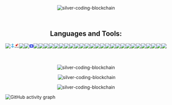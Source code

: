 <!--
<div align="center">
      <h2>About me:</h2>
      <p></p>
      <p>🔭 I’m currently working on <a href="https://github.com/silver-coding-blockchain/rest-countries-django-app">rest-countries-django-app</a></p>
      <p>👯 I’m collaborating on <a href="https://github.com/aprendedeceropython">Comunidad Python Aprende desde Cero</a></p>
      <p>🌱 I’m currently learning <b>Java, Docker, IT Automation</b></p> 
      <p>💬 Ask me about <b>Python, C#, HTML, CSS</b></p> 
      <p> 🧠 MY SOLANA RESEARCH:  <a href="./my_solana_research.md">Here!</a></p>
</div>
-->

<div align="center">
  <!-- <p align="center"><a href="https://github.com/ryo-ma/github-profile-trophy"><img src="https://github-profile-trophy.vercel.app/?username=silver-coding-blockchain&theme=matrix" alt="silver-coding-blockchain" /></a></p> -->
  <p align="center"><img src="https://github-profile-trophy.vercel.app/?username=silver-coding-blockchain&theme=matrix" alt="silver-coding-blockchain" /></p>
</div>  

<br>
<h2 align="center">Languages and Tools:</h2>
<div align="center" style="display:flex;flex-direction:row;">
    <a href="https://www.rust-lang.org/"><img src="https://cdn.jsdelivr.net/gh/devicons/devicon@latest/icons/rust/rust-original.svg" width=50/></a>
    <a href="https://www.anchor-lang.com/"><img src="./anchor.png" width=50/></a>
    <a href="https://rocket.rs/"><img src="./rocket.png" width=50/></a>
    <a href="https://soliditylang.org/"><img src="https://cdn.jsdelivr.net/gh/devicons/devicon@latest/icons/solidity/solidity-original.svg" width=50/></a>
    <a href="https://hardhat.org/"><img src="https://cdn.jsdelivr.net/gh/devicons/devicon@latest/icons/hardhat/hardhat-original.svg" width=50/></a>
    <a href="https://www.openzeppelin.com/"><img src="./openzeppelin.png" width=50/></a>
    <a href="https://www.python.org/"><img src="https://cdn.jsdelivr.net/gh/devicons/devicon@latest/icons/python/python-original-wordmark.svg" width=50/><a/>
    <a href="https://fastapi.tiangolo.com/"><img src="https://cdn.jsdelivr.net/gh/devicons/devicon@latest/icons/fastapi/fastapi-original.svg" width=50/><a/>
    <a href="https://www.djangoproject.com/"><img src="https://cdn.jsdelivr.net/gh/devicons/devicon@latest/icons/django/django-plain.svg" width=50/><a/>
    <a href="https://www.learn-c.org/"><img src="https://cdn.jsdelivr.net/gh/devicons/devicon@latest/icons/c/c-original.svg" width=50/></a>
    <a href="https://www.cplusplus.com/"><img src="https://cdn.jsdelivr.net/gh/devicons/devicon@latest/icons/cplusplus/cplusplus-original.svg" width=50/></a>
    <a href="https://dotnet.microsoft.com/en-us/languages/csharp"><img src="https://cdn.jsdelivr.net/gh/devicons/devicon@latest/icons/csharp/csharp-original.svg" width=50/><a/>
    <a href="https://dotnet.microsoft.com/en-us/download/dotnet-framework"><img src="https://cdn.jsdelivr.net/gh/devicons/devicon@latest/icons/dot-net/dot-net-plain-wordmark.svg" width=50/><a/>
    <a href="https://dotnet.microsoft.com/en-us/download"><img src="https://cdn.jsdelivr.net/gh/devicons/devicon@latest/icons/dotnetcore/dotnetcore-original.svg" width=50/><a/>
    <a href="https://www.java.com/en/"><img src="https://cdn.jsdelivr.net/gh/devicons/devicon@latest/icons/java/java-original.svg" width=50/></a>
    <a href="https://www.android.com/"><img src="https://cdn.jsdelivr.net/gh/devicons/devicon@latest/icons/android/android-original.svg" width=50/></a>
    <a href="https://www.javascript.com/"><img src="https://cdn.jsdelivr.net/gh/devicons/devicon@latest/icons/javascript/javascript-original.svg" width=50/><a/>
    <a href="https://react.dev/"><img src="https://cdn.jsdelivr.net/gh/devicons/devicon@latest/icons/react/react-original.svg" width=50/><a/>
    <a href="https://nextjs.org/"><img src="https://cdn.jsdelivr.net/gh/devicons/devicon@latest/icons/nextjs/nextjs-original.svg" width=50/><a/>
    <a href="https://www.typescriptlang.org/"><img src="https://cdn.jsdelivr.net/gh/devicons/devicon@latest/icons/typescript/typescript-original.svg" width=50/><a/>
    <a href="https://html.com/html5/"><img src="https://cdn.jsdelivr.net/gh/devicons/devicon@latest/icons/html5/html5-plain-wordmark.svg" width=50/><a/>
    <a href="https://getbootstrap.com/"><img src="https://cdn.jsdelivr.net/gh/devicons/devicon@latest/icons/bootstrap/bootstrap-original-wordmark.svg" width=50/><a/>
    <a href="https://www.xml.com/"><img src="https://cdn.jsdelivr.net/gh/devicons/devicon@latest/icons/xml/xml-plain.svg" width=50/><a/>
    <a href="https://www.mysql.com/"><img src="https://cdn.jsdelivr.net/gh/devicons/devicon@latest/icons/mysql/mysql-original.svg" width=50/><a/>
    <a href="https://www.sqlite.org/"><img src="https://cdn.jsdelivr.net/gh/devicons/devicon@latest/icons/sqlite/sqlite-original.svg" width=50/><a/>
    <a href="https://www.mongodb.com/"><img src="https://cdn.jsdelivr.net/gh/devicons/devicon@latest/icons/mongodb/mongodb-original.svg" width=50/><a/>
    <a href="https://visualstudio.microsoft.com/"><img src="https://cdn.jsdelivr.net/gh/devicons/devicon@latest/icons/visualstudio/visualstudio-original.svg" width=50/><a/>
    <a href="https://code.visualstudio.com/"><img src="https://cdn.jsdelivr.net/gh/devicons/devicon@latest/icons/vscode/vscode-original.svg" width=50/><a/>
    <a href="https://git-scm.com/"><img src="https://cdn.jsdelivr.net/gh/devicons/devicon@latest/icons/git/git-original.svg" width=50/><a/>
    <a href="https://jupyter.org/"><img src="https://cdn.jsdelivr.net/gh/devicons/devicon@latest/icons/jupyter/jupyter-original-wordmark.svg" width=50/><a/>
    <a href="https://opencv.org/"><img src="https://cdn.jsdelivr.net/gh/devicons/devicon@latest/icons/opencv/opencv-original.svg" width=50/><a/>
    <a href="https://www.opengl.org/"><img src="https://cdn.jsdelivr.net/gh/devicons/devicon@latest/icons/opengl/opengl-original.svg" width=50/><a/>

</div>

<br>
<br>
<div align="center">
  <p><img src="https://github-readme-stats.vercel.app/api/top-langs?username=silver-coding-blockchain&show_icons=true&locale=en&layout=compact&theme=onedark" alt="silver-coding-blockchain" width=460 /></p>
  <p>&nbsp;<img src="https://github-readme-stats.vercel.app/api?username=silver-coding-blockchain&show_icons=true&locale=en&theme=onedark" alt="silver-coding-blockchain" width=460 /></p>
  <p><img src="https://github-readme-streak-stats.herokuapp.com/?user=silver-coding-blockchain&&theme=onedark" alt="silver-coding-blockchain" width=460 /></p>
</div>

![GitHub activity graph](https://github-readme-activity-graph.vercel.app/graph?username=silver-coding-blockchain&theme=github-compact&bg_color=282C35)
<!-- [![Gustavo's GitHub activity graph](https://github-readme-activity-graph.vercel.app/graph?username=silver-coding-blockchain&theme=github-compact&bg_color=282C35)](https://github.com/ashutosh00710/github-readme-activity-graph) -->

<!--
**silver-coding-blockchain/silver-coding-blockchain** is a ✨ _special_ ✨ repository because its `README.md` (this file) appears on your GitHub profile.

Here are some ideas to get you started:

- 🔭 I’m currently working on ...
- 🌱 I’m currently learning ...
- 👯 I’m looking to collaborate on ...
- 🤔 I’m looking for help with ...
- 💬 Ask me about ...
- 📫 How to reach me: ...
- 😄 Pronouns: ...
- ⚡ Fun fact: ...
-->
